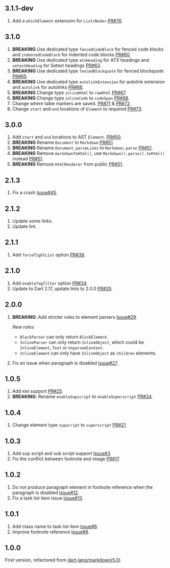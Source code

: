 ## 3.1.1-dev

1. Add a `whichElement` extension for `List<Node>`
   [PR#76](https://github.com/tagnote-app/dart_markdown/pull/76).

## 3.1.0

1. **BREAKING** Use dedicated type `fencedCodeBlock` for fenced code blocks and
   `indentedCodeBlock` for indented code blocks
   [PR#60](https://github.com/tagnote-app/dart_markdown/pull/60).
2. **BREAKING** Use dedicated type `atxHeading` for ATX headings and
   `setextHeading` for Setext headings
   [PR#63](https://github.com/tagnote-app/dart_markdown/pull/63).
3. **BREAKING** Use dedicated type `fencedBlockquote` for fenced blockquote
   [PR#65](https://github.com/tagnote-app/dart_markdown/pull/65).
4. **BREAKING** Use dedicated type `autolinkExtension` for autolink extension
   and `autolink` for autolinks
   [PR#66](https://github.com/tagnote-app/dart_markdown/pull/66).
5. **BREAKING** Change type `inlineHtml` to `rawHtml`
   [PR#67](https://github.com/tagnote-app/dart_markdown/pull/67).
6. **BREAKING** Change type `inlineCode` to `codeSpan`
   [PR#68](https://github.com/tagnote-app/dart_markdown/pull/68).
7. Change where table markers are saved.
   [PR#71](https://github.com/tagnote-app/dart_markdown/pull/71) &
   [PR#72](https://github.com/tagnote-app/dart_markdown/pull/72).
8. Change `start` and `end` locations of `Element` to required
   [PR#73](https://github.com/tagnote-app/dart_markdown/pull/73).

## 3.0.0

1. Add `start` and `end` locations to AST `Element`.
   [PR#50](https://github.com/tagnote-app/dart_markdown/pull/50).
2. **BREAKING** Rename `Document` to `Markdown` [PR#51][pr51].
3. **BREAKING** Rename `Document.parseLines` to `Markdown.parse`
   [PR#51][pr51].
4. **BREAKING** Remove `markdownToHtml()`, use `Markdown().parse().toHtml()`
   instead [PR#51][pr51].
5. **BREAKING** Remove `HtmlRenderer` from public [PR#51][pr51].

[pr51]: https://github.com/tagnote-app/dart_markdown/pull/51

## 2.1.3

1. Fix a crash
   [Issue#45](https://github.com/tagnote-app/dart_markdown/issues/45).

## 2.1.2

1. Update some links.
2. Update lint.

## 2.1.1

1. Add `forceTightList` option
   [PR#39](https://github.com/tagnote-app/dart_markdown/pull/39).

## 2.1.0

1. Add `enableTagfilter` option
   [PR#34](https://github.com/tagnote-app/dart_markdown/pull/34).
2. Update to Dart 2.17, update lints to 2.0.0
   [PR#35](https://github.com/tagnote-app/dart_markdown/pull/35).

## 2.0.0

1. **BREAKING**: Add stricter rules to element parsers
   [Issue#29](https://github.com/tagnote-app/dart_markdown/issues/29).

   _New rules:_

   - `BlockParser` can only return `BlockElement`.
   - `InlineParser` can only return `InlineObject`, which could be
     `InlineElement`, `Text` or `UnparsedContent`.
   - `InlineElement` can only have `InlineObject` as `children` elements.

2. Fix an issue when paragraph is disabled
   [Issue#27](https://github.com/tagnote-app/dart_markdown/issues/27).

## 1.0.5

1. Add `kbd` support
   [PR#25](https://github.com/tagnote-app/dart_markdown/pull/25).
2. **BREAKING**: Rename `enableSupscript` to `enableSuperscript`
   [PR#24](https://github.com/tagnote-app/dart_markdown/pull/24).

## 1.0.4

1. Change element type `supscript` to `superscript`
   [PR#21](https://github.com/tagnote-app/dart_markdown/pull/21).

## 1.0.3

1. Add sup script and sub script support
   [Issue#3](https://github.com/tagnote-app/dart_markdown/issues/3).
2. Fix the conflict between footnote and image
   [PR#17](https://github.com/tagnote-app/dart_markdown/pull/17).

## 1.0.2

1. Do not produce paragraph element in footnote reference when the paragraph is
   disabled
   [Issue#12](https://github.com/tagnote-app/dart_markdown/issues/12).
2. Fix a task list item issue
   [Issue#13](https://github.com/tagnote-app/dart_markdown/issues/13).

## 1.0.1

1. Add class name to task list item
   [Issue#6](https://github.com/tagnote-app/dart_markdown/issues/6).
2. Improve footnote reference
   [Issue#9](https://github.com/tagnote-app/dart_markdown/issues/9).

## 1.0.0

First version, refactored from
[dart-lang/markdown(5.0)](https://pub.dev/packages/markdown/versions/5.0.0)

